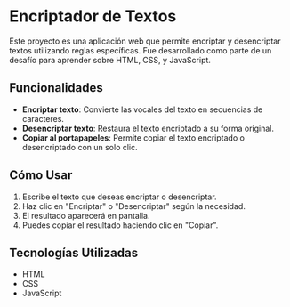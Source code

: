 # Encriptador de Textos

Este proyecto es una aplicación web que permite encriptar y desencriptar textos utilizando reglas específicas. Fue desarrollado como parte de un desafío para aprender sobre HTML, CSS, y JavaScript.

## Funcionalidades

- **Encriptar texto**: Convierte las vocales del texto en secuencias de caracteres.
- **Desencriptar texto**: Restaura el texto encriptado a su forma original.
- **Copiar al portapapeles**: Permite copiar el texto encriptado o desencriptado con un solo clic.

## Cómo Usar

1. Escribe el texto que deseas encriptar o desencriptar.
2. Haz clic en "Encriptar" o "Desencriptar" según la necesidad.
3. El resultado aparecerá en pantalla.
4. Puedes copiar el resultado haciendo clic en "Copiar".


## Tecnologías Utilizadas

- HTML
- CSS
- JavaScript



